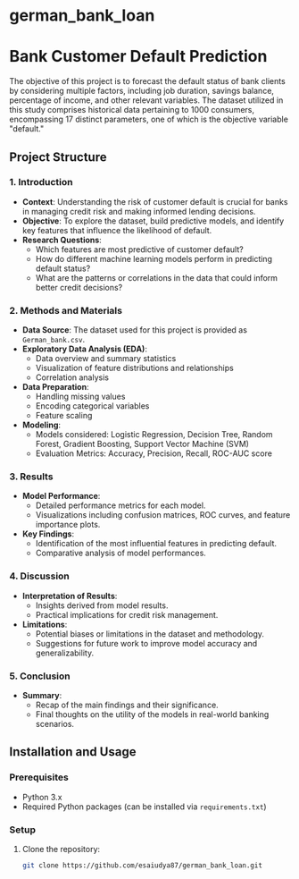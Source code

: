 # german_bank_loan
# Bank Customer Default Prediction

The objective of this project is to forecast the default status of bank clients by considering multiple factors, including job duration, savings balance, percentage of income, and other relevant variables. The dataset utilized in this study comprises historical data pertaining to 1000 consumers, encompassing 17 distinct parameters, one of which is the objective variable "default."

## Project Structure

### 1. Introduction
- **Context**: Understanding the risk of customer default is crucial for banks in managing credit risk and making informed lending decisions.
- **Objective**: To explore the dataset, build predictive models, and identify key features that influence the likelihood of default.
- **Research Questions**:
  - Which features are most predictive of customer default?
  - How do different machine learning models perform in predicting default status?
  - What are the patterns or correlations in the data that could inform better credit decisions?

### 2. Methods and Materials
- **Data Source**: The dataset used for this project is provided as `German_bank.csv`.
- **Exploratory Data Analysis (EDA)**:
  - Data overview and summary statistics
  - Visualization of feature distributions and relationships
  - Correlation analysis
- **Data Preparation**:
  - Handling missing values
  - Encoding categorical variables
  - Feature scaling
- **Modeling**:
  - Models considered: Logistic Regression, Decision Tree, Random Forest, Gradient Boosting, Support Vector Machine (SVM)
  - Evaluation Metrics: Accuracy, Precision, Recall, ROC-AUC score

### 3. Results
- **Model Performance**: 
  - Detailed performance metrics for each model.
  - Visualizations including confusion matrices, ROC curves, and feature importance plots.
- **Key Findings**:
  - Identification of the most influential features in predicting default.
  - Comparative analysis of model performances.

### 4. Discussion
- **Interpretation of Results**: 
  - Insights derived from model results.
  - Practical implications for credit risk management.
- **Limitations**:
  - Potential biases or limitations in the dataset and methodology.
  - Suggestions for future work to improve model accuracy and generalizability.

### 5. Conclusion
- **Summary**: 
  - Recap of the main findings and their significance.
  - Final thoughts on the utility of the models in real-world banking scenarios.

## Installation and Usage

### Prerequisites
- Python 3.x
- Required Python packages (can be installed via `requirements.txt`)

### Setup
1. Clone the repository:
   ```bash
   git clone https://github.com/esaiudya87/german_bank_loan.git
